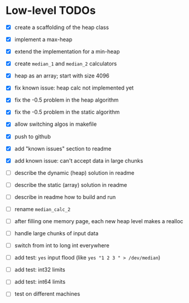# Low-level TODOs

- [x] create a scaffolding of the heap class
- [x] implement a max-heap
- [x] extend the implementation for a min-heap
- [x] create `median_1` and `median_2` calculators
- [x] heap as an array; start with size 4096
- [x] fix known issue: heap calc not implemented yet
- [x] fix the -0.5 problem in the heap algorithm
- [x] fix the -0.5 problem in the static algorithm
- [x] allow switching algos in makefile
- [x] push to github
- [x] add "known issues" section to readme
- [x] add known issue: can't accept data in large chunks
- [ ] describe the dynamic (heap) solution in readme
- [ ] describe the static (array) solution in readme
- [ ] describe in readme how to build and run
- [ ] rename `median_calc_2`
- [ ] after filling one memory page, each new heap level makes a realloc
- [ ] handle large chunks of input data
- [ ] switch from int to long int everywhere
- [ ] add test: `yes` input flood (like `yes "1 2 3 " > /dev/median`)
- [ ] add test: int32 limits
- [ ] add test: int64 limits
- [ ] test on different machines


